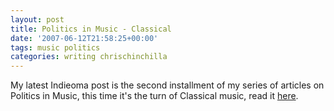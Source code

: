 ```yaml
---
layout: post
title: Politics in Music - Classical
date: '2007-06-12T21:58:25+00:00'
tags: music politics
categories: writing chrischinchilla
---
```


My latest Indieoma post is the second installment of my series of articles on Politics in Music, this time it's the turn of Classical music, read it <a href="http://www.indieoma.com/public_journal.php?d=2a79ea27c279e471f4d180b08d62b00a" target="_blank">here</a>.
